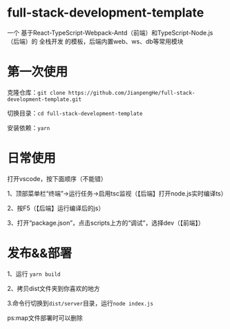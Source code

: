 # full-stack-development-template

一个 基于React-TypeScript-Webpack-Antd（前端）和TypeScript-Node.js（后端）的 全栈开发 的模板，后端内置web、ws、db等常用模块

# 第一次使用

克隆仓库：`git clone https://github.com/JianpengHe/full-stack-development-template.git`

切换目录：`cd full-stack-development-template`

安装依赖：`yarn`

# 日常使用

打开vscode，按下面顺序（不能错）

1、顶部菜单栏“终端”→运行任务→启用tsc监视（【后端】打开node.js实时编译ts）

2、按F5（【后端】运行编译后的js）

3、打开“package.json”，点击scripts上方的“调试”，选择dev（【前端】）

# 发布&&部署

1、运行 `yarn build`

2、拷贝dist文件夹到你喜欢的地方

3.命令行切换到`dist/server`目录，运行`node index.js`

ps:map文件部署时可以删除
